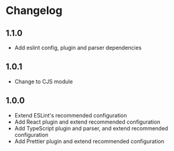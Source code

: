 # Changelog

## 1.1.0

- Add eslint config, plugin and parser dependencies

## 1.0.1

- Change to CJS module

## 1.0.0

- Extend ESLint's recommended configuration
- Add React plugin and extend recommended configuration
- Add TypeScript plugin and parser, and extend recommended configuration
- Add Prettier plugin and extend recommended configuration
